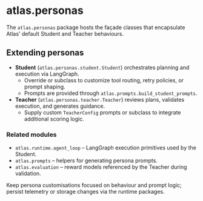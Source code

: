 # atlas.personas

The `atlas.personas` package hosts the façade classes that encapsulate Atlas' default Student and Teacher behaviours.

## Extending personas

- **Student** (`atlas.personas.student.Student`) orchestrates planning and execution via LangGraph.
  - Override or subclass to customize tool routing, retry policies, or prompt shaping.
  - Prompts are provided through `atlas.prompts.build_student_prompts`.
- **Teacher** (`atlas.personas.teacher.Teacher`) reviews plans, validates execution, and generates guidance.
  - Supply custom `TeacherConfig` prompts or subclass to integrate additional scoring logic.

### Related modules

- `atlas.runtime.agent_loop` – LangGraph execution primitives used by the Student.
- `atlas.prompts` – helpers for generating persona prompts.
- `atlas.evaluation` – reward models referenced by the Teacher during validation.

Keep persona customisations focused on behaviour and prompt logic; persist telemetry or storage changes via the runtime packages.
